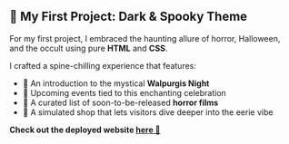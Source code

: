 ## 🎃 My First Project: Dark & Spooky Theme

For my first project, I embraced the haunting allure of horror, Halloween, and the occult using pure **HTML** and **CSS**. 

I crafted a spine-chilling experience that features:
- 🌙 An introduction to the mystical **Walpurgis Night**
- 🎉 Upcoming events tied to this enchanting celebration
- 🎥 A curated list of soon-to-be-released **horror films**
- 🛒 A simulated shop that lets visitors dive deeper into the eerie vibe

**Check out the deployed website [here 👻](https://ptrkbln.github.io/HTML-CSS-Project/)**
